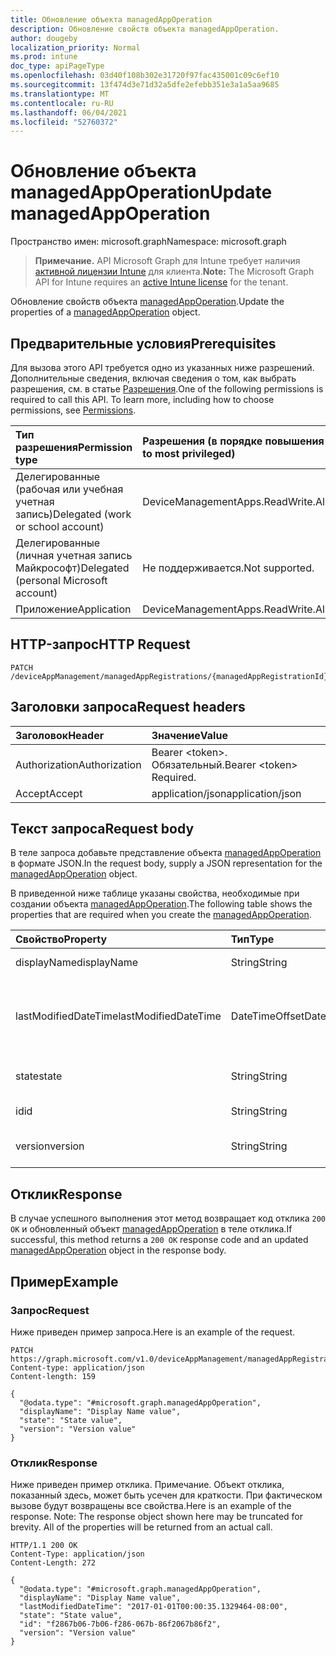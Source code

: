 ```yaml
---
title: Обновление объекта managedAppOperation
description: Обновление свойств объекта managedAppOperation.
author: dougeby
localization_priority: Normal
ms.prod: intune
doc_type: apiPageType
ms.openlocfilehash: 03d40f108b302e31720f97fac435001c09c6ef10
ms.sourcegitcommit: 13f474d3e71d32a5dfe2efebb351e3a1a5aa9685
ms.translationtype: MT
ms.contentlocale: ru-RU
ms.lasthandoff: 06/04/2021
ms.locfileid: "52760372"
---
```

# <a name="update-managedappoperation"></a><span data-ttu-id="9ebf6-103">Обновление объекта managedAppOperation</span><span class="sxs-lookup"><span data-stu-id="9ebf6-103">Update managedAppOperation</span></span>

<span data-ttu-id="9ebf6-104">Пространство имен: microsoft.graph</span><span class="sxs-lookup"><span data-stu-id="9ebf6-104">Namespace: microsoft.graph</span></span>

> <span data-ttu-id="9ebf6-105">**Примечание.** API Microsoft Graph для Intune требует наличия [активной лицензии Intune](https://go.microsoft.com/fwlink/?linkid=839381) для клиента.</span><span class="sxs-lookup"><span data-stu-id="9ebf6-105">**Note:** The Microsoft Graph API for Intune requires an [active Intune license](https://go.microsoft.com/fwlink/?linkid=839381) for the tenant.</span></span>

<span data-ttu-id="9ebf6-106">Обновление свойств объекта [managedAppOperation](../resources/intune-mam-managedappoperation.md).</span><span class="sxs-lookup"><span data-stu-id="9ebf6-106">Update the properties of a [managedAppOperation](../resources/intune-mam-managedappoperation.md) object.</span></span>

## <a name="prerequisites"></a><span data-ttu-id="9ebf6-107">Предварительные условия</span><span class="sxs-lookup"><span data-stu-id="9ebf6-107">Prerequisites</span></span>
<span data-ttu-id="9ebf6-p101">Для вызова этого API требуется одно из указанных ниже разрешений. Дополнительные сведения, включая сведения о том, как выбрать разрешения, см. в статье [Разрешения](/graph/permissions-reference).</span><span class="sxs-lookup"><span data-stu-id="9ebf6-p101">One of the following permissions is required to call this API. To learn more, including how to choose permissions, see [Permissions](/graph/permissions-reference).</span></span>

|<span data-ttu-id="9ebf6-110">Тип разрешения</span><span class="sxs-lookup"><span data-stu-id="9ebf6-110">Permission type</span></span>|<span data-ttu-id="9ebf6-111">Разрешения (в порядке повышения привилегий)</span><span class="sxs-lookup"><span data-stu-id="9ebf6-111">Permissions (from least to most privileged)</span></span>|
|:---|:---|
|<span data-ttu-id="9ebf6-112">Делегированные (рабочая или учебная учетная запись)</span><span class="sxs-lookup"><span data-stu-id="9ebf6-112">Delegated (work or school account)</span></span>|<span data-ttu-id="9ebf6-113">DeviceManagementApps.ReadWrite.All</span><span class="sxs-lookup"><span data-stu-id="9ebf6-113">DeviceManagementApps.ReadWrite.All</span></span>|
|<span data-ttu-id="9ebf6-114">Делегированные (личная учетная запись Майкрософт)</span><span class="sxs-lookup"><span data-stu-id="9ebf6-114">Delegated (personal Microsoft account)</span></span>|<span data-ttu-id="9ebf6-115">Не поддерживается.</span><span class="sxs-lookup"><span data-stu-id="9ebf6-115">Not supported.</span></span>|
|<span data-ttu-id="9ebf6-116">Приложение</span><span class="sxs-lookup"><span data-stu-id="9ebf6-116">Application</span></span>|<span data-ttu-id="9ebf6-117">DeviceManagementApps.ReadWrite.All</span><span class="sxs-lookup"><span data-stu-id="9ebf6-117">DeviceManagementApps.ReadWrite.All</span></span>|

## <a name="http-request"></a><span data-ttu-id="9ebf6-118">HTTP-запрос</span><span class="sxs-lookup"><span data-stu-id="9ebf6-118">HTTP Request</span></span>
<!-- {
  "blockType": "ignored"
}
-->
``` http
PATCH /deviceAppManagement/managedAppRegistrations/{managedAppRegistrationId}/operations/{managedAppOperationId}
```

## <a name="request-headers"></a><span data-ttu-id="9ebf6-119">Заголовки запроса</span><span class="sxs-lookup"><span data-stu-id="9ebf6-119">Request headers</span></span>
|<span data-ttu-id="9ebf6-120">Заголовок</span><span class="sxs-lookup"><span data-stu-id="9ebf6-120">Header</span></span>|<span data-ttu-id="9ebf6-121">Значение</span><span class="sxs-lookup"><span data-stu-id="9ebf6-121">Value</span></span>|
|:---|:---|
|<span data-ttu-id="9ebf6-122">Authorization</span><span class="sxs-lookup"><span data-stu-id="9ebf6-122">Authorization</span></span>|<span data-ttu-id="9ebf6-123">Bearer &lt;token&gt;. Обязательный.</span><span class="sxs-lookup"><span data-stu-id="9ebf6-123">Bearer &lt;token&gt; Required.</span></span>|
|<span data-ttu-id="9ebf6-124">Accept</span><span class="sxs-lookup"><span data-stu-id="9ebf6-124">Accept</span></span>|<span data-ttu-id="9ebf6-125">application/json</span><span class="sxs-lookup"><span data-stu-id="9ebf6-125">application/json</span></span>|

## <a name="request-body"></a><span data-ttu-id="9ebf6-126">Текст запроса</span><span class="sxs-lookup"><span data-stu-id="9ebf6-126">Request body</span></span>
<span data-ttu-id="9ebf6-127">В теле запроса добавьте представление объекта [managedAppOperation](../resources/intune-mam-managedappoperation.md) в формате JSON.</span><span class="sxs-lookup"><span data-stu-id="9ebf6-127">In the request body, supply a JSON representation for the [managedAppOperation](../resources/intune-mam-managedappoperation.md) object.</span></span>

<span data-ttu-id="9ebf6-128">В приведенной ниже таблице указаны свойства, необходимые при создании объекта [managedAppOperation](../resources/intune-mam-managedappoperation.md).</span><span class="sxs-lookup"><span data-stu-id="9ebf6-128">The following table shows the properties that are required when you create the [managedAppOperation](../resources/intune-mam-managedappoperation.md).</span></span>

|<span data-ttu-id="9ebf6-129">Свойство</span><span class="sxs-lookup"><span data-stu-id="9ebf6-129">Property</span></span>|<span data-ttu-id="9ebf6-130">Тип</span><span class="sxs-lookup"><span data-stu-id="9ebf6-130">Type</span></span>|<span data-ttu-id="9ebf6-131">Описание</span><span class="sxs-lookup"><span data-stu-id="9ebf6-131">Description</span></span>|
|:---|:---|:---|
|<span data-ttu-id="9ebf6-132">displayName</span><span class="sxs-lookup"><span data-stu-id="9ebf6-132">displayName</span></span>|<span data-ttu-id="9ebf6-133">String</span><span class="sxs-lookup"><span data-stu-id="9ebf6-133">String</span></span>|<span data-ttu-id="9ebf6-134">Имя операции.</span><span class="sxs-lookup"><span data-stu-id="9ebf6-134">The operation name.</span></span>|
|<span data-ttu-id="9ebf6-135">lastModifiedDateTime</span><span class="sxs-lookup"><span data-stu-id="9ebf6-135">lastModifiedDateTime</span></span>|<span data-ttu-id="9ebf6-136">DateTimeOffset</span><span class="sxs-lookup"><span data-stu-id="9ebf6-136">DateTimeOffset</span></span>|<span data-ttu-id="9ebf6-137">Время последнего изменения операции для приложения.</span><span class="sxs-lookup"><span data-stu-id="9ebf6-137">The last time the app operation was modified.</span></span>|
|<span data-ttu-id="9ebf6-138">state</span><span class="sxs-lookup"><span data-stu-id="9ebf6-138">state</span></span>|<span data-ttu-id="9ebf6-139">String</span><span class="sxs-lookup"><span data-stu-id="9ebf6-139">String</span></span>|<span data-ttu-id="9ebf6-140">Текущее состояние операции</span><span class="sxs-lookup"><span data-stu-id="9ebf6-140">The current state of the operation</span></span>|
|<span data-ttu-id="9ebf6-141">id</span><span class="sxs-lookup"><span data-stu-id="9ebf6-141">id</span></span>|<span data-ttu-id="9ebf6-142">String</span><span class="sxs-lookup"><span data-stu-id="9ebf6-142">String</span></span>|<span data-ttu-id="9ebf6-143">Ключ объекта.</span><span class="sxs-lookup"><span data-stu-id="9ebf6-143">Key of the entity.</span></span>|
|<span data-ttu-id="9ebf6-144">version</span><span class="sxs-lookup"><span data-stu-id="9ebf6-144">version</span></span>|<span data-ttu-id="9ebf6-145">String</span><span class="sxs-lookup"><span data-stu-id="9ebf6-145">String</span></span>|<span data-ttu-id="9ebf6-146">Версия объекта.</span><span class="sxs-lookup"><span data-stu-id="9ebf6-146">Version of the entity.</span></span>|



## <a name="response"></a><span data-ttu-id="9ebf6-147">Отклик</span><span class="sxs-lookup"><span data-stu-id="9ebf6-147">Response</span></span>
<span data-ttu-id="9ebf6-148">В случае успешного выполнения этот метод возвращает код отклика `200 OK` и обновленный объект [managedAppOperation](../resources/intune-mam-managedappoperation.md) в теле отклика.</span><span class="sxs-lookup"><span data-stu-id="9ebf6-148">If successful, this method returns a `200 OK` response code and an updated [managedAppOperation](../resources/intune-mam-managedappoperation.md) object in the response body.</span></span>

## <a name="example"></a><span data-ttu-id="9ebf6-149">Пример</span><span class="sxs-lookup"><span data-stu-id="9ebf6-149">Example</span></span>

### <a name="request"></a><span data-ttu-id="9ebf6-150">Запрос</span><span class="sxs-lookup"><span data-stu-id="9ebf6-150">Request</span></span>
<span data-ttu-id="9ebf6-151">Ниже приведен пример запроса.</span><span class="sxs-lookup"><span data-stu-id="9ebf6-151">Here is an example of the request.</span></span>
``` http
PATCH https://graph.microsoft.com/v1.0/deviceAppManagement/managedAppRegistrations/{managedAppRegistrationId}/operations/{managedAppOperationId}
Content-type: application/json
Content-length: 159

{
  "@odata.type": "#microsoft.graph.managedAppOperation",
  "displayName": "Display Name value",
  "state": "State value",
  "version": "Version value"
}
```

### <a name="response"></a><span data-ttu-id="9ebf6-152">Отклик</span><span class="sxs-lookup"><span data-stu-id="9ebf6-152">Response</span></span>
<span data-ttu-id="9ebf6-p102">Ниже приведен пример отклика. Примечание. Объект отклика, показанный здесь, может быть усечен для краткости. При фактическом вызове будут возвращены все свойства.</span><span class="sxs-lookup"><span data-stu-id="9ebf6-p102">Here is an example of the response. Note: The response object shown here may be truncated for brevity. All of the properties will be returned from an actual call.</span></span>
``` http
HTTP/1.1 200 OK
Content-Type: application/json
Content-Length: 272

{
  "@odata.type": "#microsoft.graph.managedAppOperation",
  "displayName": "Display Name value",
  "lastModifiedDateTime": "2017-01-01T00:00:35.1329464-08:00",
  "state": "State value",
  "id": "f2867b06-7b06-f286-067b-86f2067b86f2",
  "version": "Version value"
}
```




